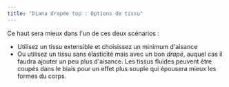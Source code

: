 ```yaml
---
title: "Diana drapée top : Options de tissu"
---
```


Ce haut sera mieux dans l'un de ces deux scénarios :

- Utilisez un tissu extensible et choisissez un minimum d'aisance
- Ou utilisez un tissu sans élasticité mais avec un bon _drapé_, auquel cas il faudra ajouter un peu plus d'aisance. Les tissus fluides peuvent être coupés dans le biais pour un effet plus souple qui épousera mieux les formes du corps.
